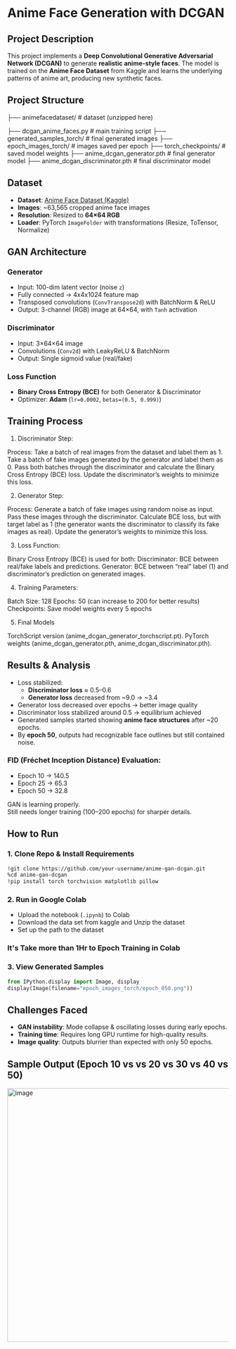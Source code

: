 
# Anime Face Generation with DCGAN 

##  Project Description
This project implements a **Deep Convolutional Generative Adversarial Network (DCGAN)** to generate **realistic anime-style faces**. The model is trained on the **Anime Face Dataset** from Kaggle and learns the underlying patterns of anime art, producing new synthetic faces.

## Project Structure
├── animefacedataset/ # dataset (unzipped here)

├── dcgan_anime_faces.py # main training script
├── generated_samples_torch/ # final generated images
├── epoch_images_torch/ # images saved per epoch
├── torch_checkpoints/ # saved model weights
├── anime_dcgan_generator.pth # final generator model
├── anime_dcgan_discriminator.pth # final discriminator model

## Dataset
- **Dataset**: [Anime Face Dataset (Kaggle)](https://www.kaggle.com/datasets/splcher/animefacedataset)  
- **Images**: ~63,565 cropped anime face images  
- **Resolution**: Resized to **64×64 RGB**  
- **Loader**: PyTorch `ImageFolder` with transformations (Resize, ToTensor, Normalize)

##  GAN Architecture

### Generator
- Input: 100-dim latent vector (noise `z`)  
- Fully connected → 4x4x1024 feature map  
- Transposed convolutions (`ConvTranspose2d`) with BatchNorm & ReLU  
- Output: 3-channel (RGB) image at 64×64, with `Tanh` activation  

### Discriminator
- Input: 3×64×64 image  
- Convolutions (`Conv2d`) with LeakyReLU & BatchNorm  
- Output: Single sigmoid value (real/fake)  

### Loss Function
- **Binary Cross Entropy (BCE)** for both Generator & Discriminator  
- Optimizer: **Adam** (`lr=0.0002`, `betas=(0.5, 0.999)`)  

## Training Process
1. Discriminator Step:

Process:
Take a batch of real images from the dataset and label them as 1.
Take a batch of fake images generated by the generator and label them as 0.
Pass both batches through the discriminator and calculate the Binary Cross Entropy (BCE) loss.
Update the discriminator’s weights to minimize this loss. 

2. Generator Step:

Process:
Generate a batch of fake images using random noise as input.
Pass these images through the discriminator.
Calculate BCE loss, but with target label as 1 (the generator wants the discriminator to classify its fake images as real).
Update the generator’s weights to minimize this loss.

3. Loss Function:

Binary Cross Entropy (BCE) is used for both:
Discriminator: BCE between real/fake labels and predictions.
Generator: BCE between “real” label (1) and discriminator’s prediction on generated images.

4. Training Parameters:

Batch Size: 128
Epochs: 50 (can increase to 200 for better results)
Checkpoints: Save model weights every 5 epochs

5. Final Models

TorchScript version (anime_dcgan_generator_torchscript.pt).
PyTorch weights (anime_dcgan_generator.pth, anime_dcgan_discriminator.pth).
  

##  Results & Analysis
- Loss stabilized:
  - **Discriminator loss** ≈ 0.5–0.6  
  - **Generator loss** decreased from ~9.0 → ~3.4  
- Generator loss decreased over epochs → better image quality
- Discriminator loss stabilized around 0.5 → equilibrium achieved
- Generated samples started showing **anime face structures** after ~20 epochs.  
- By **epoch 50**, outputs had recognizable face outlines but still contained noise.  

### FID (Fréchet Inception Distance) Evaluation:
- Epoch 10 → 140.5
- Epoch 25 → 65.3
- Epoch 50 → 32.8

 GAN is learning properly.  
 Still needs longer training (100–200 epochs) for sharper details.  

## How to Run

### 1. Clone Repo & Install Requirements
```bash
!git clone https://github.com/your-username/anime-gan-dcgan.git
%cd anime-gan-dcgan
!pip install torch torchvision matplotlib pillow
```

### 2. Run in Google Colab
- Upload the notebook (`.ipynb`) to Colab  
- Download the data set from kaggle and Unzip the dataset
- Set up the path to the dataset

### It's Take more than 1Hr to Epoch Training in Colab

### 3. View Generated Samples
```python
from IPython.display import Image, display
display(Image(filename="epoch_images_torch/epoch_050.png"))
```

## Challenges Faced
- **GAN instability**: Mode collapse & oscillating losses during early epochs.  
- **Training time**: Requires long GPU runtime for high-quality results.  
- **Image quality**: Outputs blurrier than expected with only 50 epochs.  


## Sample Output (Epoch 10 vs vs 20 vs 30 vs 40 vs 50)


<img width="1091" height="577" alt="image" src="https://github.com/user-attachments/assets/4dd3d6f2-f01f-452b-bab5-3687e8bf2bb0" />
 
